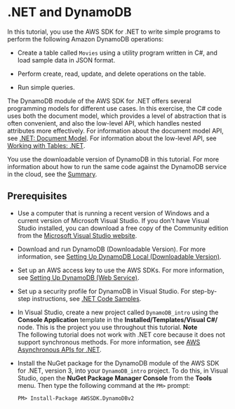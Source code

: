 # \.NET and DynamoDB<a name="GettingStarted.NET"></a>

In this tutorial, you use the AWS SDK for \.NET to write simple programs to perform the following Amazon DynamoDB operations:

+ Create a table called `Movies` using a utility program written in C\#, and load sample data in JSON format\.

+ Perform create, read, update, and delete operations on the table\.

+ Run simple queries\.

 The DynamoDB module of the AWS SDK for \.NET offers several programming models for different use cases\. In this exercise, the C\# code uses both the document model, which provides a level of abstraction that is often convenient, and also the low\-level API, which handles nested attributes more effectively\. For information about the document model API, see [\.NET: Document Model](DotNetSDKMidLevel.md)\. For information about the low\-level API, see [Working with Tables: \.NET](LowLevelDotNetWorkingWithTables.md)\. 

You use the downloadable version of DynamoDB in this tutorial\. For more information about how to run the same code against the DynamoDB service in the cloud, see the [Summary](GettingStarted.NET.Summary.md)\. 

## Prerequisites<a name="GettingStarted.NET.Prereqs"></a>

+ Use a computer that is running a recent version of Windows and a current version of Microsoft Visual Studio\. If you don't have Visual Studio installed, you can download a free copy of the Community edition from the [Microsoft Visual Studio website](https://www.visualstudio.com)\.

+ Download and run DynamoDB \(Downloadable Version\)\. For more information, see [Setting Up DynamoDB Local \(Downloadable Version\)](DynamoDBLocal.md)\.

+ Set up an AWS access key to use the AWS SDKs\. For more information, see [Setting Up DynamoDB \(Web Service\)](SettingUp.DynamoWebService.md)\. 

+ Set up a security profile for DynamoDB in Visual Studio\. For step\-by\-step instructions, see [\.NET Code Samples](CodeSamples.DotNet.md)\. 

+ In Visual Studio, create a new project called `DynamoDB_intro` using the **Console Application** template in the **Installed/Templates/Visual C\#/** node\. This is the project you use throughout this tutorial\.
**Note**  
The following tutorial does not work with \.NET core because it does not support synchronous methods\. For more information, see [AWS Asynchronous APIs for \.NET](http://docs.aws.amazon.com/sdk-for-net/v3/developer-guide/sdk-net-async-api.html)\. 

+ Install the NuGet package for the DynamoDB module of the AWS SDK for \.NET, version 3, into your `DynamoDB_intro` project\. To do this, in Visual Studio, open the **NuGet Package Manager Console** from the **Tools** menu\. Then type the following command at the `PM>` prompt:

  ```
  PM> Install-Package AWSSDK.DynamoDBv2
  ```